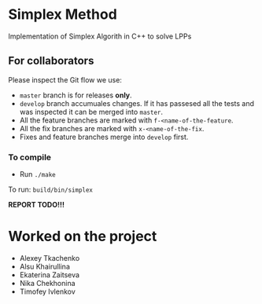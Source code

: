 # Simplex Method
Implementation of Simplex Algorith in C++ to solve LPPs

## For collaborators
Please inspect the Git flow we use:
- `master` branch is for releases **only**.
- `develop` branch accumuales changes. If it has passesed all the tests and was inspected it can be merged into `master`.
- All the feature branches are marked with `f-<name-of-the-feature`.
- All the fix branches are marked with `x-<name-of-the-fix`.
- Fixes and feature branches merge into `develop` first.

### To compile
- Run `./make`

To run: `build/bin/simplex`


**REPORT TODO!!!**

# Worked on the project
- Alexey Tkachenko
- Alsu Khairullina
- Ekaterina Zaitseva
- Nika Chekhonina
- Timofey Ivlenkov
